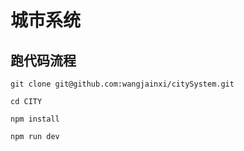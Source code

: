 # 城市系统
## 跑代码流程
~~~
git clone git@github.com:wangjainxi/citySystem.git

~~~
~~~
cd CITY
~~~
~~~
npm install
~~~
~~~
npm run dev
~~~